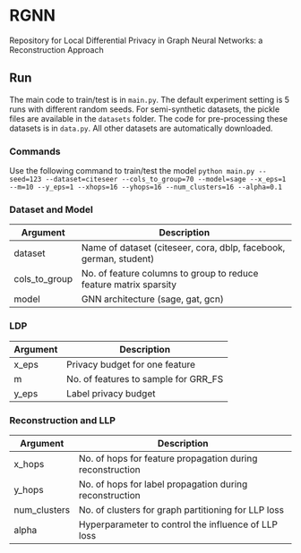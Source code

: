 # RGNN

Repository for Local Differential Privacy in Graph Neural Networks: a Reconstruction Approach

## Run
The main code to train/test is in `main.py`.
The default experiment setting is 5 runs with different random seeds.
For semi-synthetic datasets, the pickle files are available in the `datasets` folder. 
The code for pre-processing these datasets is in `data.py`. 
All other datasets are automatically downloaded.

### Commands
Use the following command to train/test the model
`python main.py --seed=123 --dataset=citeseer --cols_to_group=70 --model=sage --x_eps=1 --m=10 --y_eps=1 --xhops=16 --yhops=16 --num_clusters=16 --alpha=0.1`

### Dataset and Model
| Argument      | Description             |
|---------------|-------------------------|
| dataset		| Name of dataset (citeseer, cora, dblp, facebook, german, student)|
| cols_to_group	| No. of feature columns to group to reduce feature matrix sparsity|
| model			| GNN architecture (sage, gat, gcn) |


### LDP
| Argument      | Description             |
|---------------|-------------------------|
| x_eps			| Privacy budget for one feature |
| m 			| No. of features to sample for GRR_FS |
| y_eps			| Label privacy budget |

### Reconstruction and LLP
| Argument      | Description             |
|---------------|-------------------------|
| x_hops		| No. of hops for feature propagation during reconstruction |
| y_hops		| No. of hops for label propagation during reconstruction |
| num_clusters	| No. of clusters for graph partitioning for LLP loss |
| alpha			| Hyperparameter to control the influence of LLP loss |

